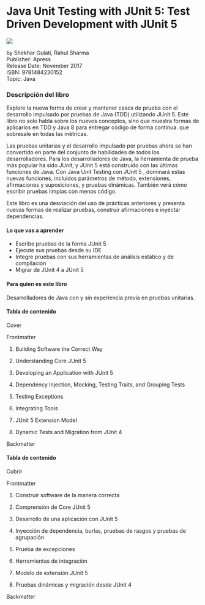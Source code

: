 # Java Unit Testing with JUnit 5: Test Driven Development with JUnit 5

<img src="images/Portada.png">

by Shekhar Gulati, Rahul Sharma<br/>
Publisher: Apress<br/>
Release Date: November 2017<br/>
ISBN: 9781484230152<br/>
Topic: Java<br/>

### Descripción del libro

Explore la nueva forma de crear y mantener casos de prueba con el desarrollo impulsado por pruebas de Java (TDD) utilizando JUnit 5. Este libro no solo habla sobre los nuevos conceptos, sino que muestra formas de aplicarlos en TDD y Java 8 para entregar código de forma continua. que sobresale en todas las métricas. 

Las pruebas unitarias y el desarrollo impulsado por pruebas ahora se han convertido en parte del conjunto de habilidades de todos los desarrolladores. Para los desarrolladores de Java, la herramienta de prueba más popular ha sido JUnit, y JUnit 5 está construido con las últimas funciones de Java. Con  Java Unit Testing con JUnit 5 , dominará estas nuevas funciones, incluidos parámetros de método, extensiones, afirmaciones y suposiciones, y pruebas dinámicas. También verá cómo escribir pruebas limpias con menos código. 

Este libro es una desviación del uso de prácticas anteriores y presenta nuevas formas de realizar pruebas, construir afirmaciones e inyectar dependencias. 

#### Lo que vas a aprender

* Escribe pruebas de la forma JUnit 5 
* Ejecute sus pruebas desde su IDE
* Integre pruebas con sus herramientas de análisis estático y de compilación
* Migrar de JUnit 4 a JUnit 5

#### Para quien es este libro

Desarrolladores de Java con y sin experiencia previa en pruebas unitarias.

#### Tabla de contenido

Cover

Frontmatter

1. Building Software the Correct Way

2. Understanding Core JUnit 5

3. Developing an Application with JUnit 5

4. Dependency Injection, Mocking, Testing Traits, and Grouping Tests

5. Testing Exceptions

6. Integrating Tools

7. JUnit 5 Extension Model

8. Dynamic Tests and Migration from JUnit 4

Backmatter

#### Tabla de contenido

Cubrir

Frontmatter

1. Construir software de la manera correcta

2. Comprensión de Core JUnit 5

3. Desarrollo de una aplicación con JUnit 5

4. Inyección de dependencia, burlas, pruebas de rasgos y pruebas de agrupación

5. Prueba de excepciones

6. Herramientas de integración

7. Modelo de extensión JUnit 5

8. Pruebas dinámicas y migración desde JUnit 4

Backmatter
